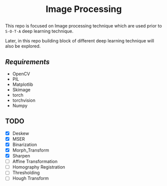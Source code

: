 # <p align="center">Image Processing</p>


This repo is focused on Image processing technique which are used prior to `S-O-T-A` deep learning technique.

Later, in this repo building block of different deep learning technique will also be explored.

## <i>Requirements</i>
* OpenCV
* PIL
* Matplotlib
* Skimage
* torch
* torchvision
* Numpy

## <b>TODO</b>
* [x] Deskew
* [x] MSER
* [x] Binarization
* [x] Morph_Transform
* [x] Sharpen
* [ ] Affine Transformation
* [ ] Homography Registration
* [ ] Thresholding
* [ ] Hough Transform
